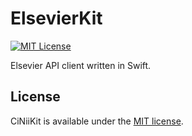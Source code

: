 # ElsevierKit

[![MIT License](http://img.shields.io/badge/license-MIT-blue.svg?style=flat)](https://github.com/YutoMizutani/ElsevierKit/blob/master/LICENSE)

Elsevier API client written in Swift.

## License

CiNiiKit is available under the [MIT license](https://github.com/YutoMizutani/ElsevierKit/blob/master/LICENSE).
